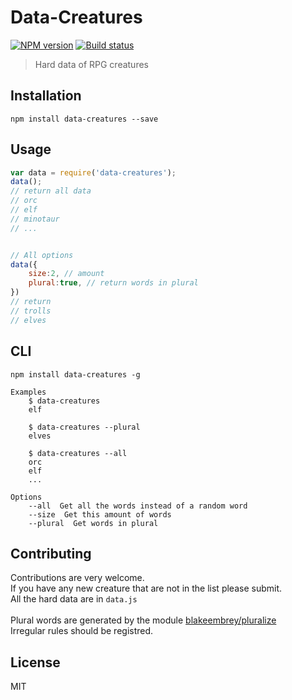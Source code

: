 # Data-Creatures

[![NPM version][npm-image]][npm-url]
[![Build status][travis-image]][travis-url]
<!-- [![Test coverage][coveralls-image]][coveralls-url] -->

> Hard data of RPG creatures

## Installation

```
npm install data-creatures --save
```

## Usage

```javascript
var data = require('data-creatures');
data();
// return all data
// orc
// elf
// minotaur
// ...


// All options
data({
	size:2, // amount
	plural:true, // return words in plural
})
// return 
// trolls
// elves
```

## CLI

```
npm install data-creatures -g
```

```
Examples
	$ data-creatures
	elf

	$ data-creatures --plural
	elves

	$ data-creatures --all
	orc
	elf
	...

Options
	--all  Get all the words instead of a random word
	--size  Get this amount of words
	--plural  Get words in plural
```

## Contributing 

Contributions are very welcome. <br>
If you have any new creature that are not in the list please submit.<br>
All the hard data are in `data.js`<br>
<br>
Plural words are generated by the module [blakeembrey/pluralize](https://github.com/blakeembrey/pluralize)<br>
Irregular rules should be registred.

## License

MIT

[npm-image]: https://img.shields.io/npm/v/data-creatures.svg?style=flat-square
[npm-url]: https://npmjs.org/package/data-creatures
[travis-image]: https://img.shields.io/travis/webcaetano/data-creatures.svg?style=flat-square
[travis-url]: https://travis-ci.org/webcaetano/data-creatures
<!-- [coveralls-image]: https://img.shields.io/coveralls/blakeembrey/data-creatures.svg?style=flat 
[coveralls-url]: https://coveralls.io/r/blakeembrey/data-creatures?branch=master
-->
